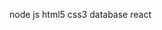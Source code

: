 <i class="fab fa-node-js"></i>   node
<i class="fab fa-js-square"></i> js
<i class="fab fa-html5"></i> html5
<i class="fab fa-css3-alt"></i> css3
<i class="fas fa-database"></i> database
<i class="fab fa-react"></i> react


